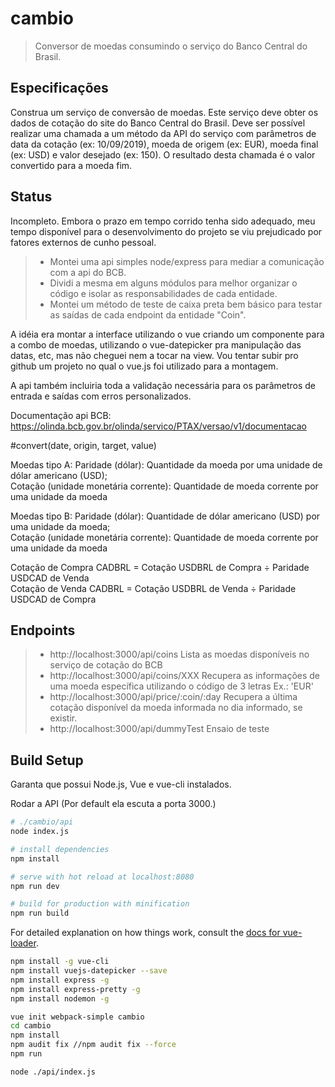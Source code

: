 # cambio

> Conversor de moedas consumindo o serviço do Banco Central do Brasil.

## Especificações

Construa um serviço de conversão de moedas. Este serviço deve obter os dados de cotação do site do Banco Central do Brasil. Deve ser possível realizar uma chamada a um método da API do serviço com parâmetros de data da cotação (ex: 10/09/2019), moeda de origem (ex: EUR), moeda final (ex: USD) e valor desejado (ex: 150). O resultado desta chamada é o valor
convertido para a moeda fim.

## Status

Incompleto. Embora o prazo em tempo corrido tenha sido adequado, meu tempo disponível para o desenvolvimento do projeto se viu prejudicado por fatores externos de cunho pessoal.  
>* Montei uma api simples node/express para mediar a comunicação com a api do BCB.  
>* Dividi a mesma em alguns módulos para melhor organizar o código e isolar as responsabilidades de cada entidade.  
>* Montei um método de teste de caixa preta bem básico para testar as saídas de cada endpoint da entidade "Coin".  
  
A idéia era montar a interface utilizando o vue criando um componente para a combo de moedas, utilizando o vue-datepicker pra manipulação das datas, etc, mas não cheguei nem a tocar na view. Vou tentar subir pro github um projeto no qual o vue.js foi utilizado para a montagem.  

A api também incluiria toda a validação necessária para os parâmetros de entrada e saídas com erros personalizados.  

Documentação api BCB: https://olinda.bcb.gov.br/olinda/servico/PTAX/versao/v1/documentacao  

#convert(date, origin, target, value)  

Moedas tipo A: Paridade (dólar): Quantidade da moeda por uma unidade de dólar americano (USD);  
Cotação (unidade monetária corrente): Quantidade de moeda corrente por uma unidade da moeda  

Moedas tipo B: Paridade (dólar): Quantidade de dólar americano (USD) por uma unidade da moeda;  
Cotação (unidade monetária corrente): Quantidade de moeda corrente por uma unidade da moeda  

Cotação de Compra CADBRL = Cotação USDBRL de Compra ÷ Paridade USDCAD de Venda  
Cotação de Venda CADBRL = Cotação USDBRL de Venda ÷ Paridade USDCAD de Compra  

## Endpoints

>- http://localhost:3000/api/coins Lista as moedas disponíveis no serviço de cotação do BCB  
>- http://localhost:3000/api/coins/XXX Recupera as informações de uma moeda específica utilizando o código de 3 letras Ex.: 'EUR'
>- http://localhost:3000/api/price/:coin/:day Recupera a última cotação disponível da moeda informada no dia informado, se existir.  
>- http://localhost:3000/api/dummyTest Ensaio de teste  

## Build Setup
  
Garanta que possui Node.js, Vue e vue-cli instalados.  

Rodar a API (Por default ela escuta a porta 3000.)
``` bash
# ./cambio/api
node index.js
```

``` bash
# install dependencies
npm install

# serve with hot reload at localhost:8080
npm run dev

# build for production with minification
npm run build
```

For detailed explanation on how things work, consult the [docs for vue-loader](http://vuejs.github.io/vue-loader).

``` bash
npm install -g vue-cli
npm install vuejs-datepicker --save
npm install express -g
npm install express-pretty -g
npm install nodemon -g

vue init webpack-simple cambio
cd cambio
npm install
npm audit fix //npm audit fix --force
npm run

node ./api/index.js
```
